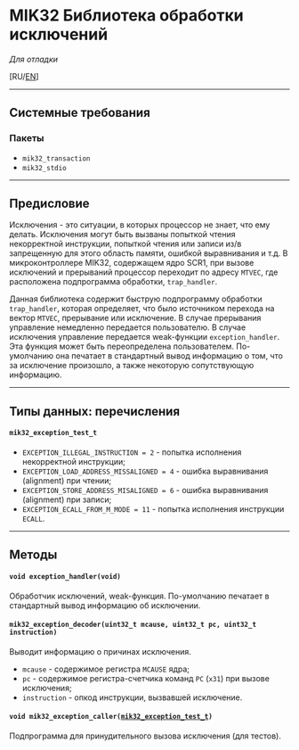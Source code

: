 # MIK32 Библиотека обработки исключений
*Для отладки*

\[RU/[EN](./README.md)]

---
## Системные требования
### Пакеты
- `mik32_transaction`
- `mik32_stdio`

---
## Предисловие
Исключения - это ситуации, в которых процессор не знает, что ему делать. Исключения могут быть вызваны попыткой чтения некорректной инструкции, попыткой чтения или записи из/в запрещенную для этого область памяти, ошибкой выравнивания и т.д. В микроконтроллере MIK32, содержащем ядро SCR1, при вызове исключений и прерываний процессор переходит по адресу `MTVEC`, где расположена подпрограмма обработки, `trap_handler`.

Данная библиотека содержит быструю подпрограмму обработки `trap_handler`, которая определяет, что было источником перехода на вектор `MTVEC`, прерывание или исключение. В случае прерывания управление немедленно передается пользователю. В случае исключения управление передается weak-функции `exception_handler`. Эта функция может быть переопределена пользователем. По-умолчанию она печатает в стандартный вывод информацию о том, что за исключение произошло, а также некоторую сопутствующую информацию.

---
## Типы данных: перечисления
#### `mik32_exception_test_t`
- `EXCEPTION_ILLEGAL_INSTRUCTION = 2` - попытка исполнения некорректной инструкции;
- `EXCEPTION_LOAD_ADDRESS_MISSALIGNED = 4` - ошибка выравнивания (alignment) при чтении;
- `EXCEPTION_STORE_ADDRESS_MISALIGNED = 6` - ошибка выравнивания (alignment) при записи;
- `EXCEPTION_ECALL_FROM_M_MODE = 11` - попытка исполнения инструкции `ECALL`.

---
## Методы
#### `void exception_handler(void)`
Обработчик исключений, weak-функция. По-умолчанию печатает в стандартный вывод информацию об исключении.
#### `mik32_exception_decoder(uint32_t mcause, uint32_t pc, uint32_t instruction)`
Выводит информацию о причинах исключения.
- `mcause` - содержимое регистра `MCAUSE` ядра;
- `pc` - содержимое регистра-счетчика команд `PC` (`x31`) при вызове исключения;
- `instruction` - опкод инструкции, вызвавшей исключение.
#### `void mik32_exception_caller(`[`mik32_exception_test_t`](#mik32_exception_test_t)`)`
Подпрограмма для принудительного вызова исключения (для тестов).
